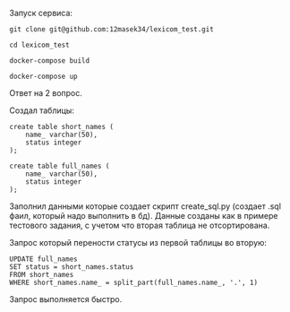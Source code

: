 Запуск сервиса:

```
git clone git@github.com:12masek34/lexicom_test.git

cd lexicom_test

docker-compose build

docker-compose up
```


Ответ на 2 вопрос.

Создал  таблицы:

```
create table short_names (
	name_ varchar(50),
	status integer
);

create table full_names (
	name_ varchar(50),
	status integer
);
```

Заполнил данными которые создает скрипт create_sql.py (создает .sql фаил, который надо выполнить в бд).
Данные созданы как в примере тестового задания, с учетом что вторая таблица не отсортирована.

Запрос который перености статусы из первой таблицы во вторую:

```
UPDATE full_names
SET status = short_names.status
FROM short_names
WHERE short_names.name_ = split_part(full_names.name_, '.', 1)

```

Запрос выполняется быстро.